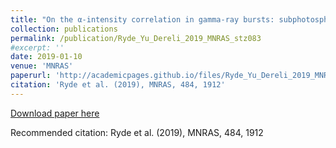 ```yaml
---
title: "On the α-intensity correlation in gamma-ray bursts: subphotospheric heating with varying entropy"
collection: publications
permalink: /publication/Ryde_Yu_Dereli_2019_MNRAS_stz083
#excerpt: ''
date: 2019-01-10
venue: 'MNRAS'
paperurl: 'http://academicpages.github.io/files/Ryde_Yu_Dereli_2019_MNRAS_stz083.pdf'
citation: 'Ryde et al. (2019), MNRAS, 484, 1912'
---
```


[Download paper here](https://ui.adsabs.harvard.edu/abs/2019MNRAS.484.1912R)


Recommended citation: Ryde et al. (2019), MNRAS, 484, 1912

